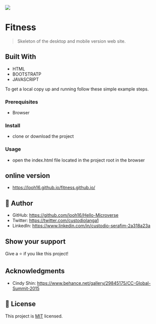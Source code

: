 ![](https://img.shields.io/badge/Microverse-blueviolet)

# Fitness

>Skeleton of the desktop and mobile version web site.

## Built With

- HTML
- BOOTSTRATP
- JAVASCRIPT

To get a local copy up and running follow these simple example steps.

### Prerequisites

- Browser

### Install

- clone or download the project

### Usage

- open the index.html file located in the project root in the browser

## online version
- https://looh16.github.io/fitness.github.io/

## 👤 **Author**

- GitHub: https://github.com/looh16/Hello-Microverse
- Twitter: https://twitter.com/custodiolanga1
- LinkedIn: https://www.linkedin.com/in/custodio-serafim-2a318a23a

## Show your support

Give a ⭐️ if you like this project!

## Acknowledgments

- Cindy Shin: https://www.behance.net/gallery/29845175/CC-Global-Summit-2015


## 📝 License

This project is [MIT](./MIT.md) licensed.

